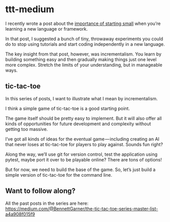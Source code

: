 # ttt-medium

I recently wrote a post about the [importance of starting small](https://medium.com/@BennettGarner/learning-python-start-small-29d15881f780) when you’re learning a new language or framework.

In that post, I suggested a bunch of tiny, throwaway experiments you could do to stop using tutorials and start coding independently in a new language.

The key insight from that post, however, was incrementalism. You learn by building something easy and then gradually making things just one level more complex. Stretch the limits of your understanding, but in manageable ways.

## tic-tac-toe

In this series of posts, I want to illustrate what I mean by incrementalism.

I think a simple game of tic-tac-toe is a good starting point.

The game itself should be pretty easy to implement. But it will also offer all kinds of opportunities for future development and complexity without getting too massive.

I’ve got all kinds of ideas for the eventual game — including creating an AI that never loses at tic-tac-toe for players to play against. Sounds fun right?

Along the way, we’ll use git for version control, test the application using pytest, maybe port it over to be playable online? There are tons of options!

But for now, we need to build the base of the game. So, let’s just build a simple version of tic-tac-toe for the command line.

## Want to follow along?

All the past posts in the series are here: https://medium.com/@BennettGarner/the-tic-tac-toe-series-master-list-a4a908f015f9
